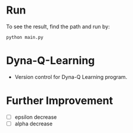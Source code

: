 # Run
To see the result, find the path and run by:
```
python main.py  
 ```  
# Dyna-Q-Learning
- Version control for Dyna-Q Learning program.  
# Further Improvement
- [ ] epsilon decrease  
- [ ] alpha decrease  
#
